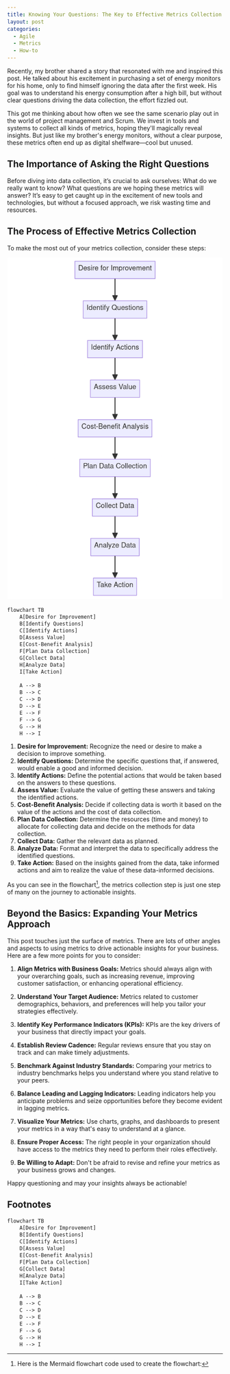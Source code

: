 ```yaml
---
title: Knowing Your Questions: The Key to Effective Metrics Collection
layout: post
categories:
  - Agile
  - Metrics
  - How-to
---
```


Recently, my brother shared a story that resonated with me and inspired this post. He talked about his excitement in purchasing a set of energy monitors for his home, only to find himself ignoring the data after the first week. His goal was to understand his energy consumption after a high bill, but without clear questions driving the data collection, the effort fizzled out.

This got me thinking about how often we see the same scenario play out in the world of project management and Scrum. We invest in tools and systems to collect all kinds of metrics, hoping they'll magically reveal insights. But just like my brother's energy monitors, without a clear purpose, these metrics often end up as digital shelfware—cool but unused.

## The Importance of Asking the Right Questions

Before diving into data collection, it’s crucial to ask ourselves: What do we really want to know? What questions are we hoping these metrics will answer? It’s easy to get caught up in the excitement of new tools and technologies, but without a focused approach, we risk wasting time and resources.

## The Process of Effective Metrics Collection

To make the most out of your metrics collection, consider these steps:

![Flowchart showing steps towards actionable data generated using mermaid.js](/assets/2024/08/2024-08-03-steps-towards-actionable-data.png)

```mermaid
flowchart TB
    A[Desire for Improvement]
    B[Identify Questions]
    C[Identify Actions]
    D[Assess Value]
    E[Cost-Benefit Analysis]
    F[Plan Data Collection]
    G[Collect Data]
    H[Analyze Data]
    I[Take Action]

    A --> B
    B --> C
    C --> D
    D --> E
    E --> F
    F --> G
    G --> H
    H --> I
```

1. **Desire for Improvement:** Recognize the need or desire to make a decision to improve something.
2. **Identify Questions:** Determine the specific questions that, if answered, would enable a good and informed decision.
3. **Identify Actions:** Define the potential actions that would be taken based on the answers to these questions.
4. **Assess Value:** Evaluate the value of getting these answers and taking the identified actions.
5. **Cost-Benefit Analysis:** Decide if collecting data is worth it based on the value of the actions and the cost of data collection.
6. **Plan Data Collection:** Determine the resources (time and money) to allocate for collecting data and decide on the methods for data collection.
7. **Collect Data:** Gather the relevant data as planned.
8. **Analyze Data:** Format and interpret the data to specifically address the identified questions.
9. **Take Action:** Based on the insights gained from the data, take informed actions and aim to realize the value of these data-informed decisions.

As you can see in the flowchart[^1], the metrics collection step is just one step of many on the journey to actionable insights.

## Beyond the Basics: Expanding Your Metrics Approach

This post touches just the surface of metrics. There are lots of other angles and aspects to using metrics to drive actionable insights for your business. Here are a few more points for you to consider:

1. **Align Metrics with Business Goals:** Metrics should always align with your overarching goals, such as increasing revenue, improving customer satisfaction, or enhancing operational efficiency.

2. **Understand Your Target Audience:** Metrics related to customer demographics, behaviors, and preferences will help you tailor your strategies effectively.

3. **Identify Key Performance Indicators (KPIs):** KPIs are the key drivers of your business that directly impact your goals.

4. **Establish Review Cadence:** Regular reviews ensure that you stay on track and can make timely adjustments.

5. **Benchmark Against Industry Standards:** Comparing your metrics to industry benchmarks helps you understand where you stand relative to your peers.

6. **Balance Leading and Lagging Indicators:** Leading indicators help you anticipate problems and seize opportunities before they become evident in lagging metrics.

7. **Visualize Your Metrics:** Use charts, graphs, and dashboards to present your metrics in a way that's easy to understand at a glance.

8. **Ensure Proper Access:** The right people in your organization should have access to the metrics they need to perform their roles effectively.

9. **Be Willing to Adapt:** Don't be afraid to revise and refine your metrics as your business grows and changes.

Happy questioning and may your insights always be actionable!

## Footnotes

[^1]: Here is the Mermaid flowchart code used to create the flowchart:

```mermaid
flowchart TB
    A[Desire for Improvement]
    B[Identify Questions]
    C[Identify Actions]
    D[Assess Value]
    E[Cost-Benefit Analysis]
    F[Plan Data Collection]
    G[Collect Data]
    H[Analyze Data]
    I[Take Action]

    A --> B
    B --> C
    C --> D
    D --> E
    E --> F
    F --> G
    G --> H
    H --> I
```

